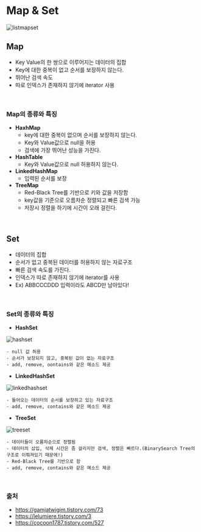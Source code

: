 # Map & Set

![listmapset](https://user-images.githubusercontent.com/63101648/130954584-f34c9007-e22e-493c-9adf-698b0c7977a8.jpeg)


## **Map**
- Key Value의 한 쌍으로 이루어지는 데이터의 집합
- Key에 대한 중복이 없고 순서를 보장하지 않는다.
- 뛰어난 검색 속도
- 따로 인덱스가 존재하지 않기에 iterator 사용

<br>

### **Map의 종류와 특징**
- **HaxhMap**
    - key에 대한 중복이 없으며 순서를 보장하지 않는다.
    - Key와 Value값으로 null을 허용
    - 검색에 가장 뛰어난 성능을 가진다.
- **HashTable**
    - Key와 Value값으로 null 허용하지 않는다.
- **LinkedHashMap**
    - 입력된 순서를 보장
- **TreeMap**
    - Red-Black Tree를 기반으로 키와 값을 저장함
    - key값을 기준으로 오름차순 정렬되고 빠른 검색 가능
    - 저장시 정렬을 하기에 시간이 오래 걸린다.
    
 
<br>

## **Set**
- 데이터의 집합
- 순서가 없고 중복된 데이터를 허용하지 않는 자료구조
- 빠른 검색 속도를 가진다.
- 인덱스가 따로 존재하지 않기에 iterator를 사용
- Ex) ABBCCCDDD 입력이라도 ABCD만 남아있다!

<br>

### **Set의 종류와 특징**
- **HashSet**

![hashset](https://user-images.githubusercontent.com/63101648/130954488-403e091e-f0d5-44fe-8c37-01fc4e5b8dd4.png)

    - null 값 허용
    - 순서가 보장되지 않고, 중복된 값이 없는 자료구조
    - add, remove, oontains와 같은 메소드 제공
- **LinkedHashSet**

![linkedhashset](https://user-images.githubusercontent.com/63101648/130954505-53fab494-9917-4484-a3ac-c80f44f7b556.png)

    - 들어오는 데이터의 순서를 보장하고 있는 자료구조
    - add, remove, contains와 같은 메소드 제공
- **TreeSet**

![treeset](https://user-images.githubusercontent.com/63101648/130954555-fe8fc809-44eb-43bc-889a-28aa0203ea0e.png)

    - 데이터들이 오름차순으로 정렬됨
    - 데이터의 삽입, 삭제 시간은 좀 걸리지만 검색, 정렬은 빠르다.(BinarySearch Tree의 구조로 이뤄져있기 때문에!)
    - Red-Black Tree를 기반으로 함
    - add, remove, contains와 같은 메소드 제공

<br>

### 출처
- https://gamjatwigim.tistory.com/73
- https://lelumiere.tistory.com/3
- https://cocoon1787.tistory.com/527